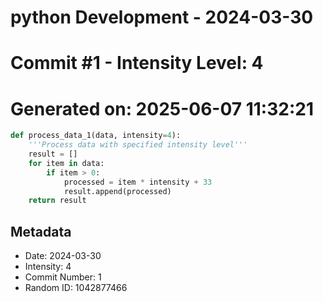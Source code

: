 ﻿# python Development - 2024-03-30
# Commit #1 - Intensity Level: 4
# Generated on: 2025-06-07 11:32:21
```python
def process_data_1(data, intensity=4):
    '''Process data with specified intensity level'''
    result = []
    for item in data:
        if item > 0:
            processed = item * intensity + 33
            result.append(processed)
    return result
```
## Metadata
- Date: 2024-03-30
- Intensity: 4
- Commit Number: 1
- Random ID: 1042877466
